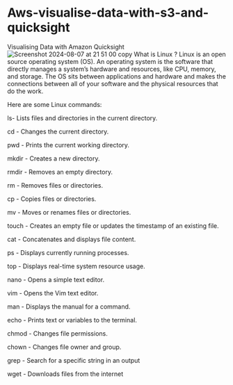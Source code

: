 # Aws-visualise-data-with-s3-and-quicksight
Visualising Data with Amazon Quicksight![Screenshot 2024-08-07 at 21 51 00 copy](https://github.com/user-attachments/assets/32f2669d-6ebb-40bf-b951-aa5e3578db88)
What is Linux ? 
Linux is an open source operating system (OS). An operating system is the software that directly manages a system’s hardware and resources, like CPU, memory, and storage. The OS sits between applications and hardware and makes the connections between all of your software and the physical resources that do the work.

Here are some Linux commands: 



ls-	Lists files and directories in the current directory.

cd - Changes the current directory.

pwd -	Prints the current working directory.

mkdir -	Creates a new directory.

rmdir -	Removes an empty directory.

rm -	Removes files or directories.

cp -	Copies files or directories.

mv -	Moves or renames files or directories.

touch -	Creates an empty file or updates the timestamp of an existing file.

cat -	Concatenates and displays file content.

ps -	Displays currently running processes.

top -	Displays real-time system resource usage.

nano -	Opens a simple text editor.

vim -	Opens the Vim text editor.

man -	Displays the manual for a command.

echo -	Prints text or variables to the terminal.

chmod -	Changes file permissions.


chown -	Changes file owner and group.

grep -	Search for a specific string in an output

wget -	Downloads files from the internet
